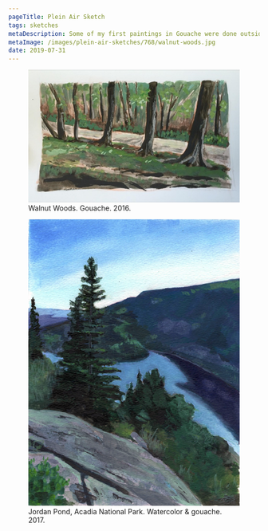 ```yaml
---
pageTitle: Plein Air Sketch
tags: sketches
metaDescription: Some of my first paintings in Gouache were done outside.
metaImage: /images/plein-air-sketches/768/walnut-woods.jpg
date: 2019-07-31
---
```

<figure>
    <img src="/images/plein-air-sketches/768/walnut-woods.jpg" alt="Walnut Woods">
    <figcaption>Walnut Woods. Gouache. 2016.</figcaption>
</figure>
<figure>
    <img  src="/images/plein-air-sketches/jordon-pond.png" alt="Jordan Pond">
    <figcaption>Jordan Pond, Acadia National Park. Watercolor &amp; gouache. 2017.</figcaption>
</figure>



